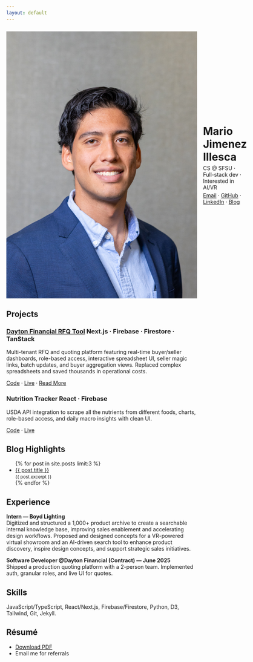 ```yaml
---
layout: default
---
```


<link rel="stylesheet" href="/assets/style.css">

<div style="display:flex; align-items:center; gap:16px; margin-top:24px;">
  <img class="avatar" src="/assets/images/HeadShots097.jpg" alt="Mario Jimenez">
  <div>
    <h1 style="margin:0;">Mario Jimenez Illesca</h1>
    <p style="margin:4px 0 0 0;">CS @ SFSU · Full-stack dev · Interested in AI/VR</p>
    <p style="margin:4px 0 0 0;">
      <a href="mailto:mariojillesca@gmail.com">Email</a> · 
      <a href="https://github.com/nochinxx">GitHub</a> · 
      <a href="https://www.linkedin.com/in/mario-jimenez-7b9683206/">LinkedIn</a> · 
      <a href="/blog/">Blog</a>
    </p>
  </div>
</div>

## Projects

<div class="grid">
  <div class="project-card">
    <h3><a href="/blog/2025/06/20/dayton-sheets.html">Dayton Financial RFQ Tool</a> 
      <span class="badge">Next.js · Firebase · Firestore · TanStack</span>
    </h3>
    <p>
      Multi-tenant RFQ and quoting platform featuring real-time buyer/seller dashboards, role-based access, interactive spreadsheet UI, seller magic links, batch updates, and buyer aggregation views. 
      Replaced complex spreadsheets and saved thousands in operational costs.
    </p>
    <p>
      <a href="https://github.com/nima64/Dayton-Sheets">Code</a> · 
      <a href="https://dayton-sheets-git-main-rintarouokabe12gmailcoms-projects.vercel.app/">Live</a> · 
      <a href="/blog/2025/06/20/dayton-sheets.html">Read More</a>
    </p>
  </div>

  <div class="project-card">
    <h3>Nutrition Tracker <span class="badge">React · Firebase</span></h3>
    <p>
      USDA API integration to scrape all the nutrients from different foods, charts, role-based access, and daily macro insights with clean UI.
    </p>
    <p>
      <a href="https://github.com/nima64/nutrition-nextjs">Code</a> · 
      <a href="https://nutrition-nextjs.vercel.app/">Live</a>
    </p>
  </div>
</div>

## Blog Highlights

<ul>
  {% for post in site.posts limit:3 %}
    <li>
      <a href="{{ post.url }}">{{ post.title }}</a><br>
      <small>{{ post.excerpt }}</small>
    </li>
  {% endfor %}
</ul>

## Experience

**Intern — Boyd Lighting**  
Digitized and structured a 1,000+ product archive to create a searchable internal knowledge base, improving sales enablement and accelerating design workflows. Proposed and designed concepts for a VR-powered virtual showroom and an AI-driven search tool to enhance product discovery, inspire design concepts, and support strategic sales initiatives.

**Software Developer @Dayton Financial (Contract) — June 2025**  
Shipped a production quoting platform with a 2-person team. Implemented auth, granular roles, and live UI for quotes.

## Skills

JavaScript/TypeScript, React/Next.js, Firebase/Firestore, Python, D3, Tailwind, Git, Jekyll.

## Résumé

- <a href=/documents/Aug-2.pdf> Download PDF </a>
- Email me for referrals
